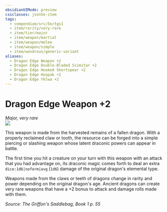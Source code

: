 ```yaml
---
obsidianUIMode: preview
cssclasses: json5e-item
tags:
  - compendium/src/5e/tgs1
  - item/rarity/very-rare
  - item/tier/major
  - item/weapon/martial
  - item/weapon/melee
  - item/weapon/simple
  - item/wondrous/generic-variant
aliases:
  - Dragon Edge Weapon +2
  - Dragon Edge Double-Bladed Scimitar +2
  - Dragon Edge Hooked Shortspear +2
  - Dragon Edge Hoopak +2
  - Dragon Edge Yklwa +2
---
```

# Dragon Edge Weapon +2
*Major, very rare*  
![](https://raw.githubusercontent.com/TheGiddyLimit/homebrew/master/_img/TGS1/Dragon-Edge-Weapon.webp#right)  


This weapon is made from the harvested remains of a fallen dragon. With a properly reclaimed claw or tooth, the resource can be forged into a simple piercing or slashing weapon whose latent draconic powers can appear in battle.

The first time you hit a creature on your turn with this weapon with an attack that you had advantage on, its draconic magic comes forth to deal an extra `dice:1d6|noform|avg` (`1d6`) damage of the original dragon's elemental type.

Weapons made from the claws or teeth of dragons change in rarity and power depending on the original dragon's age. Ancient dragons can create very rare weapons that have a +2 bonus to attack and damage rolls made with them.

*Source: The Griffon's Saddlebag, Book 1 p. 55*
